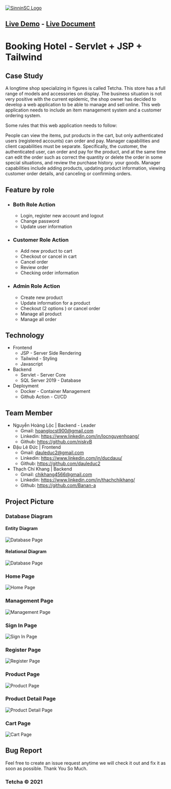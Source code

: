 

[![SinninSC Logo](FigureShop\document\logo.png)]("")

## [Live Demo](https://booking.vinhnhan.com/PRJ301_SE08D_BookingHotel) - [Live Document](https://heaty566.github.io/cv/PRJ301_SE08D_BookingHotel_REPORT.pdf)

# Booking Hotel - Servlet + JSP + Tailwind

## Case Study

A longtime shop specializing in figures is called Tetcha. This store has a full range of models and accessories on display. The business situation is not very positive with the current epidemic, the shop owner has decided to develop a web application to be able to manage and sell online. This web application needs to include an item management system and a customer ordering system.

Some rules that this web application needs to follow:

People can view the items, put products in the cart, but only authenticated users (registered accounts) can order and pay. Manager capabilities and client capabilities must be separate. Specifically, the customer, the authenticated user, can order and pay for the product, and at the same time can edit the order such as correct the quantity or delete the order in some special situations, and review the purchase history. your goods. Manager capabilities include adding products, updating product information, viewing customer order details, and canceling or confirming orders.

## Feature by role

- ### Both Role Action
     - Login, register new account and logout
     - Change password
     - Update user information
- ### Customer Role Action
     - Add new product to cart
     - Checkout or cancel in cart
     - Cancel order
     - Review order
     - Checking order information
- ### Admin Role Action
     - Create new product
     - Update information for a product
     - Checkout (2 options ) or cancel order
     - Manage all product
     - Manage all order

## Technology

- Frontend
     - JSP - Server Side Rendering
     - Tailwind - Styling
     - Javascript
- Backend
     - Servlet - Server Core
     - SQL Server 2019 - Database
- Deployment
     - Docker - Container Management
     - Github Action - CI/CD

## Team Member

- Nguyễn Hoàng Lộc | Backend - Leader
     - Gmail: hoanglocst900@gmail.com
     - Linkedin: https://www.linkedin.com/in/locnguyenhoang/
     - Github: https://github.com/niskyB
- Đậu Lê Đức | Frontend
     - Gmail: dauleduc2@gmail.com
     - Linkedin: https://www.linkedin.com/in/ducdauu/
     - Github: https://github.com/dauleduc2
- Thạch Chí Khang | Backend
     - Gmail: chikhang4566@gmail.com
     - Linkedin: https://www.linkedin.com/in/thachchikhang/
     - Github: https://github.com/Banan-a

## Project Picture

### Database Diagram

#### Entity Diagram

![Database Page](FigureShop\document\figureShop_Diagram.png)

#### Relational Diagram

![Database Page](FigureShop\document\database.PNG)

### Home Page

![Home Page](FigureShop\document\homePage.png)

### Management Page

![Management Page]()

### Sign In Page

![Sign In Page](FigureShop\document\signInPage.png)

### Register Page
![Register Page](FigureShop\document\registerPage.png)

### Product Page
![Product Page](FigureShop\document\productPage.png)

### Product Detail Page
![Product Detail Page](FigureShop\document\productDetailPage.png)

### Cart Page
![Cart Page](FigureShop\document\cartPage.png)

## Bug Report

Feel free to create an issue request anytime we will check it out and fix it as soon as possible. Thank You So Much.

### Tetcha © 2021